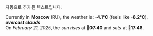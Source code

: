 
자동으로 추가된 텍스트입니다.

<!--START_SECTION:weather:moscow-->
Currently in **Moscow** (RU), the weather is: **-4.1°C** (feels like **-8.2°C**), ***overcast clouds***<br/>
On *February 21, 2025*, the *sun rises* at 🌅**07:40** and *sets* at 🌇**17:46**.
<!--END_SECTION:weather-->
